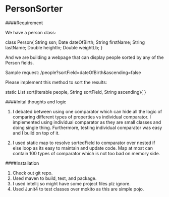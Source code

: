# PersonSorter

####Requirement

We have a person class:

class Person{
  String ssn;
  Date dateOfBirth;
  String firstName;
  String lastName;
  Double heightIn;
  Double weightLb;
}

And we are building a webpage that can display people sorted by any of the Person fields.

Sample request: /people?sortField=dateOfBirth&ascending=false

Please implement this method to sort the results:

static List<Person> sort(Iterable<Person> people, String sortField, String ascending){
}

####Inital thoughts and logic 
1. I debated between using one comparator which can hide all the logic of comparing different types 
of properties vs individual comparator. I implemented using individual comparator as they are small 
classes and doing single thing. Furthermore, testing individual comparator was easy and I build on 
top of it. 

2. I used static map to resolve sortedField to comparator over nested if else loop as its easy to 
maintain and update code. Map at most can contain 100 types of comparator which is not too bad on 
memory side.

####Installation 

1. Check out git repo. 
2. Used maven to build, test, and package. 
3. I used intellij so might have some project files plz ignore. 
4. Used Junit4 to test classes over mokito as this are simple pojo. 

